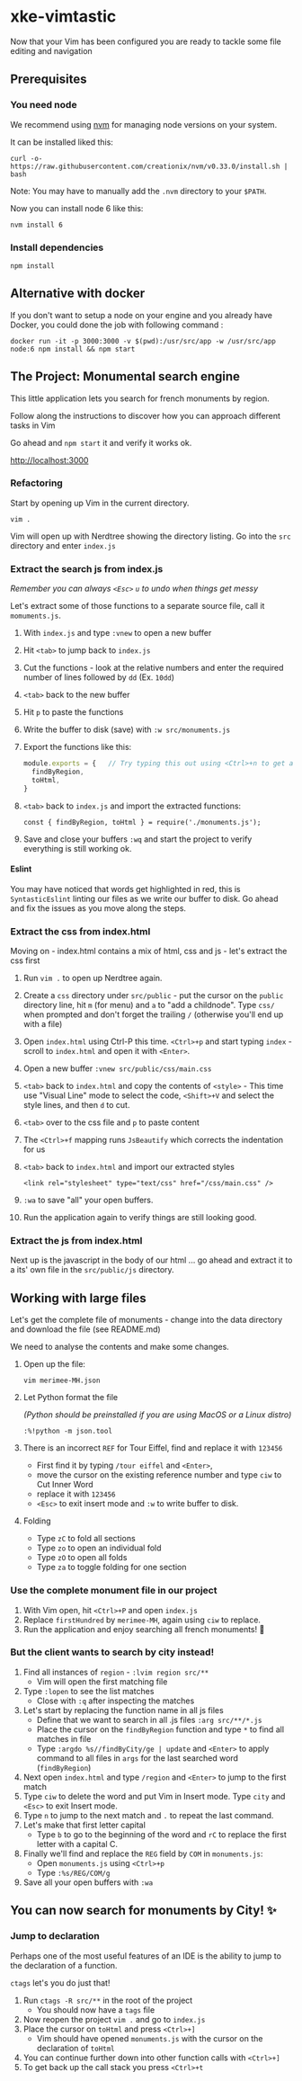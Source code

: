 # xke-vimtastic

Now that your Vim has been configured you are ready to tackle some file editing and navigation

## Prerequisites

### You need node

We recommend using [nvm](https://github.com/creationix/nvm) for managing node versions on your system.

It can be installed liked this:

```
curl -o- https://raw.githubusercontent.com/creationix/nvm/v0.33.0/install.sh | bash
```
Note: You may have to manually add the `.nvm` directory to your `$PATH`.

Now you can install node 6 like this:

```
nvm install 6
```

### Install dependencies

```
npm install
```

## Alternative with docker

If you don't want to setup a node on your engine and you already have Docker, you could done the job with following command :
```
docker run -it -p 3000:3000 -v $(pwd):/usr/src/app -w /usr/src/app node:6 npm install && npm start
```

## The Project: Monumental search engine

This little application lets you search for french monuments by region.

Follow along the instructions to discover how you can approach different tasks in Vim

Go ahead and `npm start` it and verify it works ok.

[http://localhost:3000](http://localhost:3000)

### Refactoring

Start by opening up Vim in the current directory.

```
vim .
```

Vim will open up with Nerdtree showing the directory listing. Go into the `src` directory and enter `index.js`

### Extract the search js from index.js

*Remember you can always `<Esc>` `u` to undo when things get messy*

Let's extract some of those functions to a separate source file, call it `momuments.js`.

1. With `index.js` and type `:vnew` to open a new buffer
2. Hit `<tab>` to jump back to `index.js`
3. Cut the functions - look at the relative numbers and enter the required number of lines followed by `dd`   (Ex. `10dd`)
4. `<tab>` back to the new buffer
5. Hit `p` to paste the functions
6. Write the buffer to disk (save) with `:w src/monuments.js`
7. Export the functions like this:

    ```js
    module.exports = {   // Try typing this out using <Ctrl>+n to get autocomplete
      findByRegion,
      toHtml,
    }
    ```

8. `<tab>` back to `index.js` and import the extracted functions:

    ```
    const { findByRegion, toHtml } = require('./monuments.js');
    ```

9. Save and close your buffers `:wq` and start the project to verify everything is still working ok.

#### Eslint
You may have noticed that words get highlighted in red, this is `SyntasticEslint` linting our files as we write our buffer to disk. Go ahead and fix the issues as you move along the steps.

### Extract the css from index.html

Moving on - index.html contains a mix of html, css and js - let's extract the css first

1. Run `vim .` to open up Nerdtree again.
2. Create a `css` directory under `src/public` - put the cursor on the `public` directory line, hit `m` (for menu) and `a` to "add a childnode". Type `css/` when prompted and don't forget the trailing `/` (otherwise you'll end up with a file)
3. Open `index.html` using Ctrl-P this time. `<Ctrl>+p` and start typing `index` - scroll to `index.html` and open it with `<Enter>`.
4. Open a new buffer `:vnew src/public/css/main.css`
5. `<tab>` back to `index.html` and copy the contents of `<style>` - This time use "Visual Line" mode to select the code, `<Shift>+V` and select the style lines, and then `d` to cut.
6. `<tab>` over to the css file and `p` to paste content
7. The `<Ctrl>+f` mapping runs `JsBeautify` which corrects the indentation for us
8. `<tab>` back to `index.html` and import our extracted styles

    ```
    <link rel="stylesheet" type="text/css" href="/css/main.css" />
    ```

9. `:wa` to save "all" your open buffers.
10. Run the application again to verify things are still looking good.

### Extract the js from index.html

Next up is the javascript in the body of our html ... go ahead and extract it to a its' own file in the `src/public/js` directory.

## Working with large files

Let's get the complete file of monuments - change into the data directory and download the file (see README.md)

We need to analyse the contents and make some changes.

1. Open up the file:

    ```
    vim merimee-MH.json
    ```

2. Let Python format the file

    *(Python should be preinstalled if you are using MacOS or a Linux distro)*

    ```
    :%!python -m json.tool
    ```

3. There is an incorrect `REF` for Tour Eiffel, find and replace it with `123456`

    - First find it by typing `/tour eiffel` and `<Enter>`,
    - move the cursor on the existing reference number and type `ciw` to Cut Inner Word
    - replace it with `123456`
    - `<Esc>` to exit insert mode and `:w` to write buffer to disk.

4. Folding

    - Type `zC` to fold all sections
    - Type `zo` to open an individual fold
    - Type `zO` to open all folds
    - Type `za` to toggle folding for one section

### Use the complete monument file in our project

1. With Vim open, hit `<Ctrl>+P` and open `index.js`
2. Replace `firstHundred` by `merimee-MH`, again using `ciw` to replace.
3. Run the application and enjoy searching all french monuments! 🎉

### But the client wants to search by city instead!

1. Find all instances of `region` - `:lvim region src/**`
   - Vim will open the first matching file
2. Type `:lopen` to see the list matches
   - Close with `:q` after inspecting the matches
3. Let's start by replacing the function name in all js files
    - Define that we want to search in all .js files `:arg src/**/*.js`
    - Place the cursor on the `findByRegion` function and type `*` to find all matches in file
    - Type `:argdo %s//findByCity/ge | update` and `<Enter>` to apply command to all files in `args` for the last searched word (`findByRegion`)
4. Next open `index.html` and type `/region` and `<Enter>` to jump to the first match
5. Type `ciw` to delete the word and put Vim in Insert mode. Type `city` and `<Esc>` to exit Insert mode.
6. Type `n` to jump to the next match and `.` to repeat the last command.
7. Let's make that first letter capital
    - Type `b` to go to the beginning of the word and `rC` to replace the first letter with a capital C.
8. Finally we'll find and replace the `REG` field by `COM` in `monuments.js`:
    - Open `monuments.js` using `<Ctrl>+p`
    - Type `:%s/REG/COM/g`
9. Save all your open buffers with `:wa`

## You can now search for monuments by City! ✨

### Jump to declaration

Perhaps one of the most useful features of an IDE is the ability to jump to the declaration of a function.

`ctags` let's you do just that!

1. Run `ctags -R src/**` in the root of the project
    - You should now have a `tags` file
2. Now reopen the project `vim .` and go to `index.js`
3. Place the cursor on `toHtml` and press `<Ctrl>+]`
    - Vim should have opened `monuments.js` with the cursor on the declaration of `toHtml`
4. You can continue further down into other function calls with `<Ctrl>+]`
5. To get back up the call stack you press `<Ctrl>+t`

